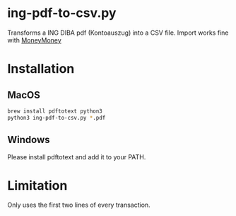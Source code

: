 # ing-pdf-to-csv.py
Transforms a ING DIBA pdf (Kontoauszug) into a CSV file.
Import works fine with [MoneyMoney](https://moneymoney-app.com/)

# Installation
## MacOS

```bash
brew install pdftotext python3
python3 ing-pdf-to-csv.py *.pdf
```

## Windows
Please install pdftotext and add it to your PATH.

# Limitation
Only uses the first two lines of every transaction.

